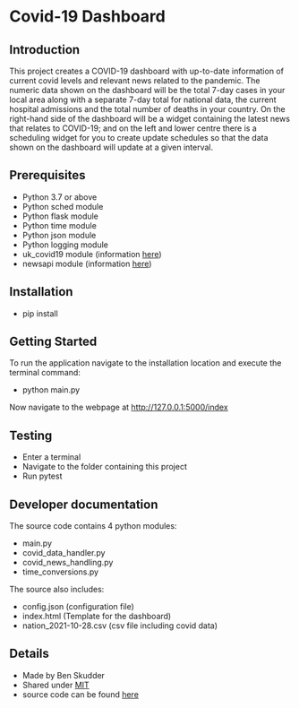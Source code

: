 # Covid-19 Dashboard 
## Introduction
This project creates a COVID-19 dashboard with up-to-date 
information of current covid levels and relevant news related to the pandemic. 
The numeric data shown on the dashboard will be the total 7-day cases in your local area along 
with a separate 7-day total for national data, the current hospital admissions and the total number
of deaths in your country. On the right-hand side of the dashboard will be a widget containing the 
latest news that relates to COVID-19; and on the left and lower centre there is a scheduling widget 
for you to create update schedules so that the data shown on the dashboard will update at a given interval.
## Prerequisites
* Python 3.7 or above
* Python sched module
* Python flask module
* Python time module
* Python json module
* Python logging module
* uk_covid19 module (information [here](https://publichealthengland.github.io/coronavirus-dashboard-api-python-sdk/pages/getting_started.html))
* newsapi module (information [here](https://newsapi.org/docs/get-started))

## Installation
* pip install

## Getting Started
To run the application navigate to the installation 
location and execute the terminal command:
* python main.py

Now navigate to the webpage at http://127.0.0.1:5000/index

## Testing
* Enter a terminal
* Navigate to the folder containing this project
* Run pytest
## Developer documentation
The source code contains 4 python modules:
* main.py
* covid_data_handler.py
* covid_news_handling.py
* time_conversions.py

The source also includes:
* config.json (configuration file)
* index.html (Template for the dashboard)
* nation_2021-10-28.csv (csv file including covid data)

## Details
* Made by Ben Skudder
* Shared under [MIT](https://opensource.org/licenses/MIT)
* source code can be found [here]()

